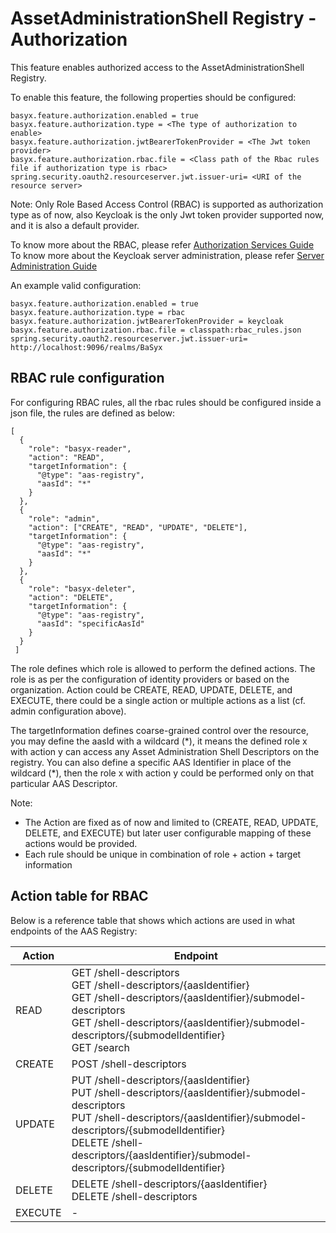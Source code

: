 # AssetAdministrationShell Registry - Authorization
This feature enables authorized access to the AssetAdministrationShell Registry.

To enable this feature, the following properties should be configured:

```
basyx.feature.authorization.enabled = true
basyx.feature.authorization.type = <The type of authorization to enable>
basyx.feature.authorization.jwtBearerTokenProvider = <The Jwt token provider>
basyx.feature.authorization.rbac.file = <Class path of the Rbac rules file if authorization type is rbac>
spring.security.oauth2.resourceserver.jwt.issuer-uri= <URI of the resource server>
```

Note: Only Role Based Access Control (RBAC) is supported as authorization type as of now, also Keycloak is the only Jwt token provider supported now, and it is also a default provider. 

To know more about the RBAC, please refer [Authorization Services Guide](https://www.keycloak.org/docs/latest/authorization_services/index.html)
To know more about the Keycloak server administration, please refer [Server Administration Guide](https://www.keycloak.org/docs/latest/server_admin/#keycloak-features-and-concepts)

An example valid configuration:

```
basyx.feature.authorization.enabled = true
basyx.feature.authorization.type = rbac
basyx.feature.authorization.jwtBearerTokenProvider = keycloak
basyx.feature.authorization.rbac.file = classpath:rbac_rules.json
spring.security.oauth2.resourceserver.jwt.issuer-uri= http://localhost:9096/realms/BaSyx
```

## RBAC rule configuration

For configuring RBAC rules, all the rbac rules should be configured inside a json file, the rules are defined as below:

```
[
  {
    "role": "basyx-reader",
    "action": "READ",
    "targetInformation": {
      "@type": "aas-registry",
      "aasId": "*"
    }
  },
  {
    "role": "admin",
    "action": ["CREATE", "READ", "UPDATE", "DELETE"],
    "targetInformation": {
      "@type": "aas-registry",
      "aasId": "*"
    }
  },
  {
    "role": "basyx-deleter",
    "action": "DELETE",
    "targetInformation": {
      "@type": "aas-registry",
      "aasId": "specificAasId"
    }
  }
 ]
```

The role defines which role is allowed to perform the defined actions. The role is as per the configuration of identity providers or based on the organization. Action could be CREATE, READ, UPDATE, DELETE, and EXECUTE, there could be a single action or multiple actions as a list (cf. admin configuration above).

The targetInformation defines coarse-grained control over the resource, you may define the aasId with a wildcard (\*), it means the defined role x with action y can access any Asset Administration Shell Descriptors on the registry. You can also define a specific AAS Identifier in place of the wildcard (\*), then the role x with action y could be performed only on that particular AAS Descriptor.

Note: 
* The Action are fixed as of now and limited to (CREATE, READ, UPDATE, DELETE, and EXECUTE) but later user configurable mapping of these actions would be provided.
* Each rule should be unique in combination of role + action + target information

## Action table for RBAC

Below is a reference table that shows which actions are used in what endpoints of the AAS Registry:

| Action  | Endpoint                                                                                                                                                                                                                                                                                     |
|---------|----------------------------------------------------------------------------------------------------------------------------------------------------------------------------------------------------------------------------------------------------------------------------------------------|
| READ    | GET /shell-descriptors <br /> GET /shell-descriptors/{aasIdentifier} <br /> GET /shell-descriptors/{aasIdentifier}/submodel-descriptors <br /> GET /shell-descriptors/{aasIdentifier}/submodel-descriptors/{submodelIdentifier} <br /> GET /search                                           |
| CREATE  | POST /shell-descriptors <br />                                                                                                                                                                                                                                                               |
| UPDATE  | PUT /shell-descriptors/{aasIdentifier} <br /> PUT /shell-descriptors/{aasIdentifier}/submodel-descriptors <br /> PUT /shell-descriptors/{aasIdentifier}/submodel-descriptors/{submodelIdentifier} <br /> DELETE /shell-descriptors/{aasIdentifier}/submodel-descriptors/{submodelIdentifier} |
| DELETE  | DELETE /shell-descriptors/{aasIdentifier}  <br /> DELETE /shell-descriptors                                                                                                                                                                                                                                           |
| EXECUTE | -                                                                                                                                                                                                                                                                                            |


